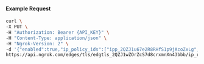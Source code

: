 <!-- Generated by nd gen api-examples. DO NOT EDIT. -->
#### Example Request
```bash
curl \
-X PUT \
-H "Authorization: Bearer {API_KEY}" \
-H "Content-Type: application/json" \
-H "Ngrok-Version: 2" \
-d '{"enabled":true,"ip_policy_ids":["ipp_2QZJ1u67e2R8RHfS1p9jAcoZxLg","ipp_2QZJ1xhFwjO8h980faT864uTrF5"]}' \
https://api.ngrok.com/edges/tls/edgtls_2QZJ1wZOrZcS7d8crxmnXn43bbb/ip_restriction
